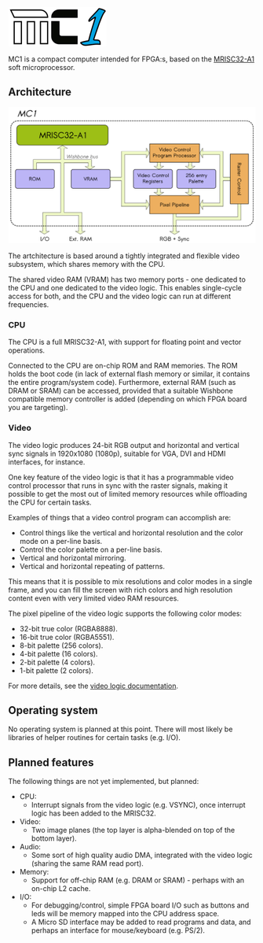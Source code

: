 ![MC1 logo](docs/mc1-logo.png)

MC1 is a compact computer intended for FPGA:s, based on the [MRISC32-A1](https://github.com/mbitsnbites/mrisc32-a1) soft microprocessor.

## Architecture

![MC1 diagram](docs/mc1-diagram.png)

The artchitecture is based around a tightly integrated and flexible video subsystem, which shares memory with the CPU.

The shared video RAM (VRAM) has two memory ports - one dedicated to the CPU and one dedicated to the video logic. This enables single-cycle access for both, and the CPU and the video logic can run at different frequencies.

### CPU

The CPU is a full MRISC32-A1, with support for floating point and vector operations.

Connected to the CPU are on-chip ROM and RAM memories. The ROM holds the boot code (in lack of external flash memory or similar, it contains the entire program/system code). Furthermore, external RAM (such as DRAM or SRAM) can be accessed, provided that a suitable Wishbone compatible memory controller is added (depending on which FPGA board you are targeting).

### Video

The video logic produces 24-bit RGB output and horizontal and vertical sync signals in 1920x1080 (1080p), suitable for VGA, DVI and HDMI interfaces, for instance.

One key feature of the video logic is that it has a programmable video control processor that runs in sync with the raster signals, making it possible to get the most out of limited memory resources while offloading the CPU for certain tasks.

Examples of things that a video control program can accomplish are:
* Control things like the vertical and horizontal resolution and the color mode on a per-line basis.
* Control the color palette on a per-line basis.
* Vertical and horizontal mirroring.
* Vertical and horizontal repeating of patterns.

This means that it is possible to mix resolutions and color modes in a single frame, and you can fill the screen with rich colors and high resolution content even with very limited video RAM resources.

The pixel pipeline of the video logic supports the following color modes:
* 32-bit true color (RGBA8888).
* 16-bit true color (RGBA5551).
* 8-bit palette (256 colors).
* 4-bit palette (16 colors).
* 2-bit palette (4 colors).
* 1-bit palette (2 colors).

For more details, see the [video logic documentation](docs/video_logic.md).

## Operating system

No operating system is planned at this point. There will most likely be libraries of helper routines for certain tasks (e.g. I/O).

## Planned features

The following things are not yet implemented, but planned:

* CPU:
  * Interrupt signals from the video logic (e.g. VSYNC), once interrupt logic has been added to the MRISC32.
* Video:
  * Two image planes (the top layer is alpha-blended on top of the bottom layer).
* Audio:
  * Some sort of high quality audio DMA, integrated with the video logic (sharing the same RAM read port).
* Memory:
  * Support for off-chip RAM (e.g. DRAM or SRAM) - perhaps with an on-chip L2 cache.
* I/O:
  * For debugging/control, simple FPGA board I/O such as buttons and leds will be memory mapped into the CPU address space.
  * A Micro SD interface may be added to read programs and data, and perhaps an interface for mouse/keyboard (e.g. PS/2).

